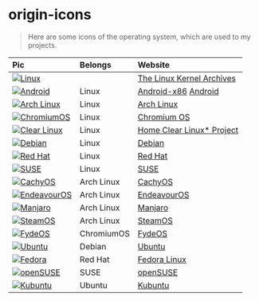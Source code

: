 # origin-icons

> Here are some icons of the operating system, which are used to my projects.

| Pic                                                                                                                                     | Belongs    | Website                                                                         |
|:----------------------------------------------------------------------------------------------------------------------------------------|:-----------|:--------------------------------------------------------------------------------|
| [![Linux](./Linux.png)](https://www.kernel.org/theme/images/logos/tux.png)                                                              |            | [The Linux Kernel Archives](https://www.kernel.org/)                            |
| [![Android](./Android_robot.svg)](https://upload.wikimedia.org/wikipedia/commons/d/d7/Android_robot.svg)                                | Linux      | [Android-x86](https://www.android-x86.org/) [Android](https://www.android.com/) |
| [![Arch Linux](./Arch_Linux__Crystal__icon.svg)](https://upload.wikimedia.org/wikipedia/commons/1/13/Arch_Linux_%22Crystal%22_icon.svg) | Linux      | [Arch Linux](https://archlinux.org/)                                            |
| [![ChromiumOS](./Chromium_Logo.svg)](https://upload.wikimedia.org/wikipedia/commons/2/28/Chromium_Logo.svg)                             | Linux      | [Chromium OS](https://www.chromium.org/chromium-os/)                            |
| [![Clear Linux](./clearlinux-logo.png)](https://www.clearlinux.org/sites/default/files/2017-12/clearlinux-logo.svg)                     | Linux      | [Home Clear Linux* Project](https://www.clearlinux.org/)                        |
| [![Debian](./debian-logo-1024x576.png)](https://www.debian.org/Pics/debian-logo-1024x576.png)                                           | Linux      | [Debian](https://www.debian.org/)                                               |
| [![Red Hat](./Red_Hat_logo.svg)](https://commons.wikimedia.org/wiki/File:Red_Hat_logo.svg)                                              | Linux      | [Red Hat](https://www.redhat.com/)                                              |
| [![SUSE](./suse-white-logo-green.svg)](https://www.suse.com/assets/img/suse-white-logo-green.svg)                                       | Linux      | [SUSE](https://www.suse.com/)                                                   |
| [![CachyOS](./CachyOS_Logo.svg)](https://wiki.cachyos.org/_astro/logo.5dd65b4e_Z14Se4D.svg)                                             | Arch Linux | [CachyOS](https://wiki.cachyos.org/)                                            |
| [![EndeavourOS](./EndeavourOS_Logo.svg)](https://upload.wikimedia.org/wikipedia/commons/4/4b/EndeavourOS_Logo.svg)                      | Arch Linux | [EndeavourOS](https://endeavouros.com/)                                         |
| [![Manjaro](./manjaro.svg)](https://manjaro.org/static/img/favicon.svg)                                                                 | Arch Linux | [Manjaro](https://manjaro.org/)                                                 |
| [![SteamOS](./Steam_icon_logo.svg)](https://commons.wikimedia.org/wiki/File:Steam_icon_logo.svg)                                        | Arch Linux | [SteamOS](https://store.steampowered.com/steamos)                               |
| [![FydeOS](./FydeOS.svg)](https://www-img.fydeos.com/static/guidelines/Circle.svg)                                                      | ChromiumOS | [FydeOS](https://fydeos.com/)                                                   |
| [![Ubuntu](./Ubuntu.svg)](https://ubuntu.com/)                                                                                          | Debian     | [Ubuntu](https://ubuntu.com/)                                                   |
| [![Fedora](./Fedora_icon_(2021).svg)](https://upload.wikimedia.org/wikipedia/commons/4/41/Fedora_icon_%282021%29.svg)                   | Red Hat    | [Fedora Linux](https://fedoraproject.org/)                                      |
| [![openSUSE](./OpenSUSE_Logo.svg)](https://upload.wikimedia.org/wikipedia/commons/d/d0/OpenSUSE_Logo.svg)                               | SUSE       | [openSUSE](https://www.opensuse.org/)                                           |
| [![Kubuntu](./Kubuntu_logo_sharp.svg)](https://commons.wikimedia.org/wiki/File:Kubuntu_logo_sharp.svg)                                  | Ubuntu     | [Kubuntu](https://kubuntu.org/)                                                 |
